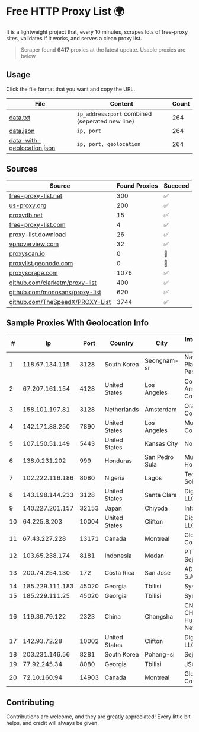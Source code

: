 
# Free HTTP Proxy List 🌍

It is a lightweight project that, every 10 minutes, scrapes lots of free-proxy sites, validates if it works, and serves a clean proxy list.


> Scraper found **6417** proxies at the latest update. Usable proxies are below.

## Usage

Click the file format that you want and copy the URL.


|File|Content|Count|
|----|-------|-----|
|[data.txt](https://raw.githubusercontent.com/themiralay/Proxy-List-World/master/data.txt)|`ip_address:port` combined (seperated new line)|264|
|[data.json](https://raw.githubusercontent.com/themiralay/Proxy-List-World/master/data.json)|`ip, port`|264|
|[data-with-geolocation.json](https://raw.githubusercontent.com/themiralay/Proxy-List-World/master/data-with-geolocation.json)|`ip, port, geolocation`|264|

## Sources

|Source|Found Proxies|Succeed|
|------|-------------|-------|
|[free-proxy-list.net](https://free-proxy-list.net)|300|✅|
|[us-proxy.org](https://www.us-proxy.org)|200|✅|
|[proxydb.net](http://proxydb.net)|15|✅|
|[free-proxy-list.com](https://free-proxy-list.com/?page=&port=&type%5B%5D=http&type%5B%5D=https&up_time=0&search=Search)|4|✅|
|[proxy-list.download](https://www.proxy-list.download/HTTP)|26|✅|
|[vpnoverview.com](https://vpnoverview.com/privacy/anonymous-browsing/free-proxy-servers)|32|✅|
|[proxyscan.io](https://www.proxyscan.io)|0|🚫|
|[proxylist.geonode.com](https://proxylist.geonode.com/api/proxy-list?limit=300&page=1&sort_by=lastChecked&sort_type=desc&protocols=http,https)|0|🚫|
|[proxyscrape.com](https://api.proxyscrape.com/v2/?request=displayproxies&protocol=http&timeout=10000&country=all&ssl=all&anonymity=all)|1076|✅|
|[github.com/clarketm/proxy-list](https://raw.githubusercontent.com/clarketm/proxy-list/master/proxy-list-raw.txt)|400|✅|
|[github.com/monosans/proxy-list](https://raw.githubusercontent.com/monosans/proxy-list/main/proxies/http.txt)|620|✅|
|[github.com/TheSpeedX/PROXY-List](https://raw.githubusercontent.com/TheSpeedX/PROXY-List/master/http.txt)|3744|✅|


## Sample Proxies With Geolocation Info

|#|Ip|Port|Country|City|Internet Service Provider|
|-|--|----|-------|----|-------------------------|
|1|118.67.134.115|3128|South Korea|Seongnam-si|Naver Business Platform Asia Pacific Pte. Ltd.|
|2|67.207.161.154|4128|United States|Los Angeles|Colocation America Corporation|
|3|158.101.197.81|3128|Netherlands|Amsterdam|Oracle Corporation|
|4|142.171.88.250|7890|United States|Los Angeles|Multacom Corporation|
|5|107.150.51.149|5443|United States|Kansas City|Nocix, LLC|
|6|138.0.231.202|999|Honduras|San Pedro Sula|Multicable De Honduras|
|7|102.222.116.186|8080|Nigeria|Lagos|Tecpoint Global Solution limited|
|8|143.198.144.233|3128|United States|Santa Clara|DigitalOcean, LLC|
|9|140.227.201.157|32153|Japan|Chiyoda|InfoSphere|
|10|64.225.8.203|10004|United States|Clifton|DigitalOcean, LLC|
|11|67.43.227.228|13171|Canada|Montreal|GloboTech Communications|
|12|103.65.238.174|8181|Indonesia|Medan|PT Media Alvina Sejati|
|13|200.74.254.130|172|Costa Rica|San José|ADN Solutions S.A. (Rokru Int.)|
|14|185.229.111.183|45020|Georgia|Tbilisi|Sysnet LLC|
|15|185.229.111.25|45020|Georgia|Tbilisi|Sysnet LLC|
|16|119.39.79.122|2323|China|Changsha|CNC Group CHINA169 Hunan Province Network|
|17|142.93.72.28|10002|United States|Clifton|DigitalOcean, LLC|
|18|203.231.146.56|8281|South Korea|Pohang-si|Sejong Telecom|
|19|77.92.245.34|8080|Georgia|Tbilisi|JSC "Silknet"|
|20|72.10.160.94|14903|Canada|Montreal|GloboTech Communications|



## Contributing

Contributions are welcome, and they are greatly appreciated! Every
little bit helps, and credit will always be given.

